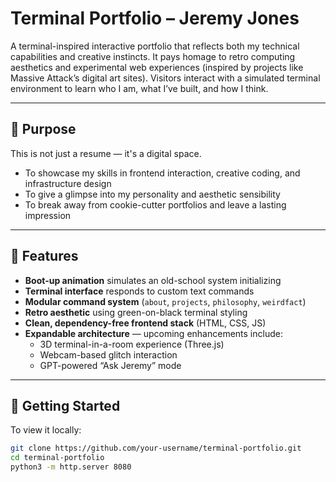 # Terminal Portfolio – Jeremy Jones

A terminal-inspired interactive portfolio that reflects both my technical capabilities and creative instincts. It pays homage to retro computing aesthetics and experimental web experiences (inspired by projects like Massive Attack’s digital art sites). Visitors interact with a simulated terminal environment to learn who I am, what I’ve built, and how I think.

---

## 🎯 Purpose

This is not just a resume — it's a digital space.

- To showcase my skills in frontend interaction, creative coding, and infrastructure design
- To give a glimpse into my personality and aesthetic sensibility
- To break away from cookie-cutter portfolios and leave a lasting impression

---

## 🧩 Features

- **Boot-up animation** simulates an old-school system initializing
- **Terminal interface** responds to custom text commands
- **Modular command system** (`about`, `projects`, `philosophy`, `weirdfact`)
- **Retro aesthetic** using green-on-black terminal styling
- **Clean, dependency-free frontend stack** (HTML, CSS, JS)
- **Expandable architecture** — upcoming enhancements include:
  - 3D terminal-in-a-room experience (Three.js)
  - Webcam-based glitch interaction
  - GPT-powered “Ask Jeremy” mode

---

## 🚀 Getting Started

To view it locally:

```bash
git clone https://github.com/your-username/terminal-portfolio.git
cd terminal-portfolio
python3 -m http.server 8080
